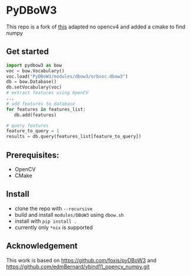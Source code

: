 PyDBoW3
==============

This repo is a fork of [this](https://github.com/xingruiy/PyDBoW3) adapted no opencv4 and added a cmake to find numpy

## Get started

```python
import pydbow3 as bow
voc = bow.Vocabulary()
voc.load("PyDBoW3/modules/dbow3/orbvoc.dbow3")
db = bow.Database()
db.setVocabulary(voc)
# extract features using OpenCV
...
# add features to database
for features in features_list:
   db.add(features)

# query features
feature_to_query = 1
results = db.query(features_list[feature_to_query])
```

## Prerequisites:
* OpenCV 
* CMake 

## Install

+ clone the repo with `--recursive`
+ build and install `modules/DBoW3` using `dbow.sh`
+ install with `pip install .` 
+ currently only `*nix` is supported

## Acknowledgement

This work is based on https://github.com/foxis/pyDBoW3
and https://github.com/edmBernard/ybind11_opencv_numpy.git
